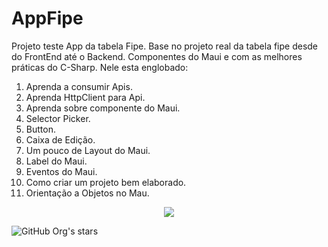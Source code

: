 # AppFipe

Projeto teste App da tabela Fipe.
Base no projeto real da tabela fipe desde do FrontEnd até o Backend.
Componentes do Maui e com as melhores práticas do C-Sharp.
Nele esta englobado:
1.	Aprenda a consumir Apis.
2.	Aprenda HttpClient para Api.
3.	Aprenda sobre componente do Maui.
4.	Selector Picker.
5.	Button.
6.	Caixa de Edição.
7.	Um pouco de Layout do Maui.
8.	Label do Maui.
9.	Eventos do Maui.
10.	Como criar um projeto bem elaborado.
11.	Orientação a Objetos no Mau.

<p align="center">
<img src="http://img.shields.io/static/v1?label=STATUS&message=EM%20DESENVOLVIMENTO&color=GREEN&style=for-the-badge"/>
</p>

![GitHub Org's stars](https://img.shields.io/github/stars/SperandioR?style=social)
